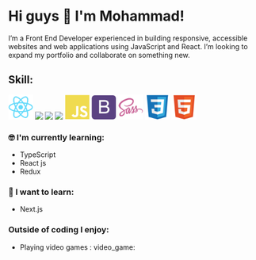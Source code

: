# Hi guys 👋 I'm Mohammad!

I’m a Front End Developer experienced in building responsive, accessible websites and web applications using JavaScript and React. I’m looking to expand my portfolio and collaborate on something new.

## Skill:

<p align="left">
<img src="https://raw.githubusercontent.com/Alirezamxz/Alirezamxz/master/assests/react-original.svg" height="auto" width="50">
<img src="https://static.invertase.io/assets/social/firebase-logo.png" height="auto" width="50">
<img src="https://www.frontendmag.com/wp-content/uploads/2023/01/material-ui-logo.png" height="auto" width="50">
<img src="https://assets.stickpng.com/images/5848309bcef1014c0b5e4a9a.png" height="auto" width="50">
<img src="https://raw.githubusercontent.com/Alirezamxz/Alirezamxz/master/assests/javascript-plain.svg" height="auto" width="50">
<img src="https://raw.githubusercontent.com/Alirezamxz/Alirezamxz/master/assests/bootstrap-plain.svg" height="auto" width="50">
<img src="https://raw.githubusercontent.com/Alirezamxz/Alirezamxz/master/assests/sass-original.svg" height="auto" width="50">
<img src="https://raw.githubusercontent.com/Alirezamxz/Alirezamxz/master/assests/css3-original.svg" height="auto" width="50">
<img src="https://raw.githubusercontent.com/Alirezamxz/Alirezamxz/master/assests/html5-original.svg" height="auto" width="50">

</p>

### :nerd_face: I'm currently learning:

- TypeScript
- React js
- Redux

### :thinking: I want to learn:

- Next.js

### Outside of coding I enjoy:

- Playing video games : video_game:
